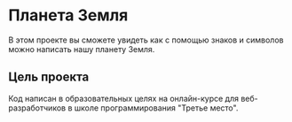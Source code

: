 # Планета Земля
В этом проекте вы сможете увидеть как с помощью знаков и символов можно написать нашу планету Земля.
 
## Цель проекта
Код написан в образовательных целях на онлайн-курсе для веб-разработчиков в школе программирования "Третье место".